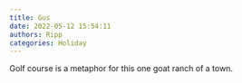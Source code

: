 ```yaml
---
title: Gus
date: 2022-05-12 15:54:11
authors: Ripp
categories: Holiday
---
```


 Golf course is a metaphor for this one goat ranch of a town.